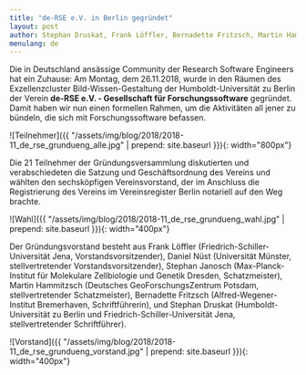 ```yaml
---
title: "de-RSE e.V. in Berlin gegründet"
layout: post
author: Stephan Druskat, Frank Löffler, Bernadette Fritzsch, Martin Hammitzsch, Daniel Nüst, Stephan Janosch
menulang: de
---
```


Die in Deutschland ansässige Community der Research Software Engineers hat ein
Zuhause: Am Montag, dem 26.11.2018, wurde in den Räumen des
Exzellenzcluster Bild-Wissen-Gestaltung der Humboldt-Universität zu Berlin der
Verein **de-RSE e.V. - Gesellschaft für Forschungssoftware** gegründet. Damit haben
wir nun einen formellen Rahmen, um die Aktivitäten all jener zu bündeln, die sich mit
Forschungssoftware befassen.

![Teilnehmer]({{ "/assets/img/blog/2018/2018-11_de_rse_grundueng_alle.jpg" | prepend: site.baseurl }}){: width="800px"}

Die 21 Teilnehmer der Gründungsversammlung diskutierten und verabschiedeten
die Satzung und Geschäftsordnung des Vereins und wählten den sechsköpfigen
Vereinsvorstand, der im Anschluss die Registrierung des Vereins im 
Vereinsregister Berlin notariell auf den Weg brachte.

![Wahl]({{ "/assets/img/blog/2018/2018-11_de_rse_grundueng_wahl.jpg" | prepend: site.baseurl }}){: width="400px"}

Der Gründungsvorstand besteht aus Frank Löffler (Friedrich-Schiller-Universität Jena, Vorstandsvorsitzender), Daniel Nüst (Universität Münster, stellvertretender Vorstandsvorsitzender), Stephan Janosch (Max-Planck-Institut für Molekulare Zellbiologie und Genetik Dresden, Schatzmeister), Martin Hammitzsch (Deutsches GeoForschungsZentrum Potsdam, stellvertretender Schatzmeister), Bernadette Fritzsch (Alfred-Wegener-Institut Bremerhaven, Schriftführerin), und Stephan Druskat (Humboldt-Universität zu Berlin und Friedrich-Schiller-Universität Jena, stellvertretender Schriftführer).

![Vorstand]({{ "/assets/img/blog/2018/2018-11_de_rse_grundueng_vorstand.jpg" | prepend: site.baseurl }}){: width="400px"}
